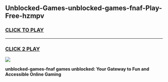 
## Unblocked-Games-unblocked-games-fnaf-Play-Free-hzmpv
<h3>
<a href="https://premium76.site?title=unblocked-games-fnaf&ref=21A">CLICK TO PLAY</a></h3>
<hr>

<h3>
<a href="https://premium76.site?title=unblocked-games-fnaf&ref=21A">CLICK 2 PLAY</a>
  
</h3>

<a href="https://premium76.site?title=unblocked-games-fnaf&ref=21A"><img src="https://clearcache.store/games.png"></a>


**unblocked-games-fnaf games unblocked: Your Gateway to Fun and Accessible Online Gaming**
